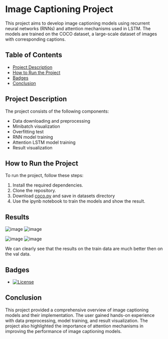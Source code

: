# Image Captioning Project

This project aims to develop image captioning models using recurrent neural networks (RNNs) and attention mechanisms used in LSTM. The models are trained on the COCO dataset, a large-scale dataset of images with corresponding captions.

## Table of Contents

- [Project Description](#project-description)
- [How to Run the Project](#how-to-run-the-project)
- [Badges](#badges)
- [Conclusion](#conclusion)

## Project Description

The project consists of the following components:

- Data downloading and preprocessing
- Minibatch visualization
- Overfitting test
- RNN model training
- Attention LSTM model training
- Result visualization

## How to Run the Project

To run the project, follow these steps:

1. Install the required dependencies.
2. Clone the repository.
3. Download [coco.py](http://web.eecs.umich.edu/~justincj/teaching/eecs498/coco.pt) and save in datasets directory
4. Use the ipynb notebook to train the models and show the result.

## Results

![image](https://github.com/Shnekels/Caption_RNN_Study/assets/146712800/e74b824f-0bee-482f-ab2d-90042cd04179)
![image](https://github.com/Shnekels/Caption_RNN_Study/assets/146712800/d37bac00-6195-4c5d-9874-8090beb56357)

![image](https://github.com/Shnekels/Caption_RNN_Study/assets/146712800/b9e0631a-f313-4960-9aa0-82b2ac67d9f0)
![image](https://github.com/Shnekels/Caption_RNN_Study/assets/146712800/e4c4e4d3-4d1a-49f1-b795-5684ebf01a79)

We can clearly see that the results on the train data are much better then on the val data.


## Badges

- [![License](https://img.shields.io/badge/License-MIT-yellow.svg)](https://github.com/aleju/image-captioning/blob/master/LICENSE)

## Conclusion

This project provided a comprehensive overview of image captioning models and their implementation. The user gained hands-on experience with data preprocessing, model training, and result visualization. The project also highlighted the importance of attention mechanisms in improving the performance of image captioning models.
